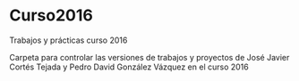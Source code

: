 # Curso2016
Trabajos y prácticas curso 2016

Carpeta para controlar las versiones de trabajos y proyectos de José Javier Cortés Tejada y Pedro David González Vázquez en el curso 2016
